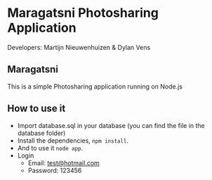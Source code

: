 # Maragatsni Photosharing Application

Developers: Martijn Nieuwenhuizen & Dylan Vens

## Maragatsni
This is a simple Photosharing application running on Node.js

## How to use it
* Import database.sql in your database (you can find the file in the database folder)
* Install the dependencies, ```npm install```.
* And to use it ```node app```.
* Login
	* Email: test@hotmail.com 
	* Password: 123456

